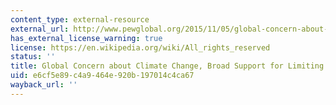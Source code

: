 ```yaml
---
content_type: external-resource
external_url: http://www.pewglobal.org/2015/11/05/global-concern-about-climate-change-broad-support-for-limiting-emissions/
has_external_license_warning: true
license: https://en.wikipedia.org/wiki/All_rights_reserved
status: ''
title: Global Concern about Climate Change, Broad Support for Limiting Emissions
uid: e6cf5e89-c4a9-464e-920b-197014c4ca67
wayback_url: ''
---
```

